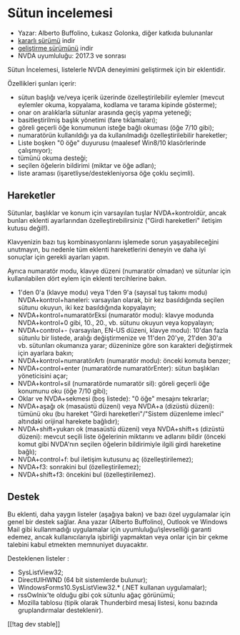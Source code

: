 # Sütun incelemesi #

* Yazar: Alberto Buffolino, Łukasz Golonka, diğer katkıda bulunanlar
* [kararlı sürümü][stable] indir
* [geliştirme sürümünü][dev] indir
* NVDA uyumluluğu: 2017.3 ve sonrası

Sütun İncelemesi, listelerle NVDA deneyimini geliştirmek için bir
eklentidir.

Özellikleri şunları içerir:

* sütun başlığı ve/veya içerik üzerinde özelleştirilebilir eylemler (mevcut
  eylemler okuma, kopyalama, kodlama ve tarama kipinde gösterme);
* onar on aralıklarla sütunlar arasında geçiş yapma yeteneği;
* basitleştirilmiş başlık yönetimi (fare tıklamaları);
* göreli geçerli öğe konumunun isteğe bağlı okuması (öğe 7/10 gibi);
* numaratörün kullanıldığı ya da kullanılmadığı özelleştirilebilir
  hareketler;
* Liste boşken "0 öğe" duyurusu (maalesef Win8/10 klasörlerinde çalışmıyor);
* tümünü okuma desteği;
* seçilen öğelerin bildirimi (miktar ve öğe adları);
* liste araması (işaretliyse/destekleniyorsa öğe çoklu seçimli).

## Hareketler

Sütunlar, başlıklar ve konum için varsayılan tuşlar NVDA+kontroldür, ancak
bunları eklenti ayarlarından özelleştirebilirsiniz ("Girdi hareketleri"
iletişim kutusu değil!).

Klavyenizin bazı tuş kombinasyonlarını işlemede sorun yaşayabileceğini
unutmayın, bu nedenle tüm eklenti hareketlerini deneyin ve daha iyi sonuçlar
için gerekli ayarları yapın.

Ayrıca numaratör modu, klavye düzeni (numaratör olmadan) ve sütunlar için
kullanılabilen dört eylem için eklenti tercihlerine bakın.

* 1'den 0'a (klavye modu) veya 1'den 9'a (sayısal tuş takımı modu)
  NVDA+kontrol+haneleri: varsayılan olarak, bir kez basıldığında seçilen
  sütunu okuyun, iki kez basıldığında kopyalayın;
* NVDA+kontrol+numaratörEksi (numaratör modu): klavye modunda NVDA+kontrol+0
  gibi, 10., 20., vb. sütunu okuyun veya kopyalayın;
* NVDA+control+- (varsayılan, EN-US düzeni, klavye modu): 10'dan fazla
  sütunlu bir listede, aralığı değiştirmenize ve 11'den 20'ye, 21'den 30'a
  vb. sütunları okumanıza yarar; düzeninize göre son karakteri değiştirmek
  için ayarlara bakın;
* NVDA+kontrol+numaratörArtı (numaratör modu): önceki komuta benzer;
* NVDA+control+enter (numaratörde numaratörEnter): sütun başlıkları
  yöneticisini açar;
* NVDA+kontrol+sil (numaratörde numaratör sil): göreli geçerli öğe konumunu
  oku (öğe 7/10 gibi);
* Oklar ve NVDA+sekmesi (boş listede): "0 öğe" mesajını tekrarlar;
* NVDA+aşağı ok (masaüstü düzeni) veya NVDA+a (dizüstü düzeni): tümünü oku
  (bu hareket "Girdi hareketleri"/"Sistem düzenleme imleci" altındaki
  orijinal harekete  bağlıdır);
* NVDA+shift+yukarı ok (masaüstü düzeni) veya NVDA+shift+s (dizüstü düzeni):
  mevcut seçili liste öğelerinin miktarını ve adlarını bildir (önceki komut
  gibi NVDA'nın seçilen öğelerin bildirimiyle ilgili girdi hareketine
  bağlı);
* NVDA+control+f: bul iletişim kutusunu aç (özelleştirilemez);
* NVDA+f3: sonrakini bul (özelleştirilemez);
* NVDA+shift+f3: öncekini bul (özelleştirilemez).

## Destek

Bu eklenti, daha yaygın listeler (aşağıya bakın) ve bazı özel uygulamalar
için genel bir destek sağlar. Ana yazar (Alberto Buffolino), Outlook ve
Windows Mail gibi kullanmadığı uygulamalar için uyumluluğu/işlevselliği
garanti edemez, ancak kullanıcılarıyla işbirliği yapmaktan veya onlar için
bir çekme talebini kabul etmekten memnuniyet duyacaktır.

Desteklenen listeler :

* SysListView32;
* DirectUIHWND (64 bit sistemlerde bulunur);
* WindowsForms10.SysListView32.* (.NET kullanan uygulamalar);
* rssOwlnix'te olduğu gibi çok sütunlu ağaç görünümü;
* Mozilla tablosu (tipik olarak Thunderbird mesaj listesi, konu bazında
  gruplandırmalar desteklenir).


[[!tag dev stable]]


[stable]: https://www.nvaccess.org/addonStore/legacy?file=columnsReview

[dev]: https://www.nvaccess.org/addonStore/legacy?file=columnsReview-dev
